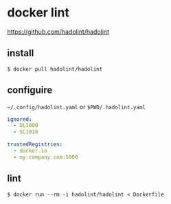 # docker lint

https://github.com/hadolint/hadolint



install
--

```
$ docker pull hadolint/hadolint
```


configuire
--

`~/.config/hadolint.yaml` or `$PWD/.hadolint.yaml`
```yaml
ignored:
  - DL3000
  - SC1010

trustedRegistries:
  - docker.io
  - my-company.com:5000
```


lint
--
```
$ docker run --rm -i hadolint/hadolint < Dockerfile
```
